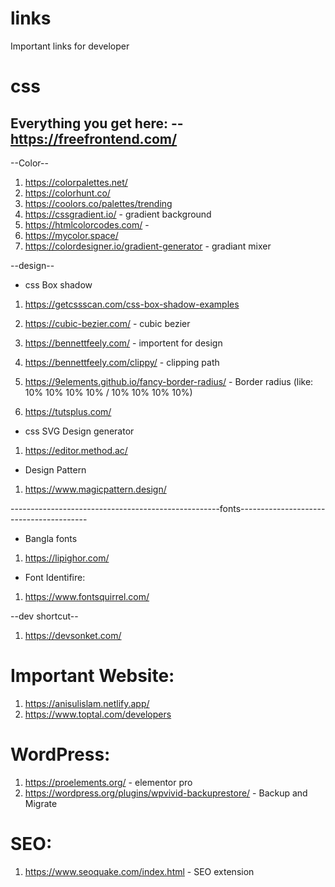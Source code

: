 # links
Important links for developer

# css
Everything you get here:
-- https://freefrontend.com/
------------------------------
--Color--
1. https://colorpalettes.net/
2. https://colorhunt.co/
3. https://coolors.co/palettes/trending
4. https://cssgradient.io/ - gradient background
5. https://htmlcolorcodes.com/ -
6. https://mycolor.space/
7. https://colordesigner.io/gradient-generator - gradiant mixer

--design--
* css Box shadow
1. https://getcssscan.com/css-box-shadow-examples
2. https://cubic-bezier.com/ - cubic bezier
3. https://bennettfeely.com/ - importent for design
4. https://bennettfeely.com/clippy/ - clipping path
5. https://9elements.github.io/fancy-border-radius/ - Border radius (like: 10% 10% 10% 10% / 10% 10% 10% 10%)

6. https://tutsplus.com/

* css SVG Design generator
1. https://editor.method.ac/

* Design Pattern
1. https://www.magicpattern.design/

----------------------------------------------------fonts----------------------------------------
* Bangla fonts 
1. https://lipighor.com/

* Font Identifire:
1. https://www.fontsquirrel.com/

--dev shortcut--
1. https://devsonket.com/

# Important Website:
1. https://anisulislam.netlify.app/
2. https://www.toptal.com/developers


# WordPress:
1. https://proelements.org/ - elementor pro
2. https://wordpress.org/plugins/wpvivid-backuprestore/ - Backup and Migrate


# SEO:
1. https://www.seoquake.com/index.html - SEO extension